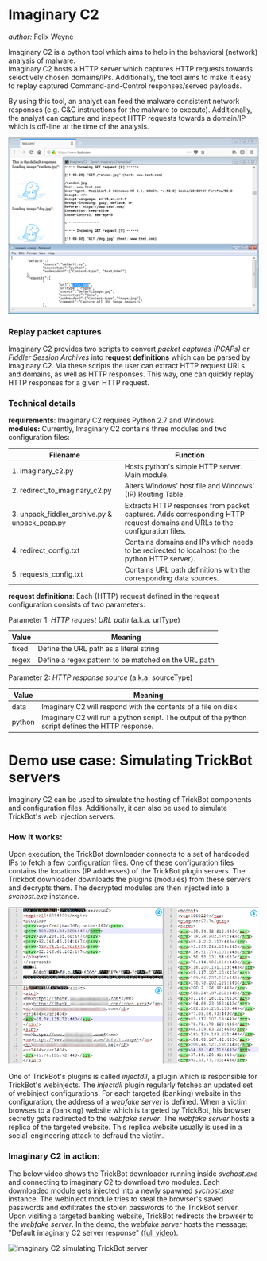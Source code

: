# Imaginary C2  

_author:_ Felix Weyne  

Imaginary C2 is a python tool which aims to help in the behavioral (network) analysis of malware.  
Imaginary C2 hosts a HTTP server which captures HTTP requests towards selectively chosen domains/IPs. Additionally, the tool aims to make it easy to replay captured Command-and-Control responses/served payloads.  

By using this tool, an analyst can feed the malware consistent network responses (e.g. C&C instructions for the malware to execute). Additionally, the analyst can capture and inspect HTTP requests towards a domain/IP which is off-line at the time of the analysis.  

![Imaginary C2](media/imaginary_c2.png?raw=true)

### Replay packet captures  
Imaginary C2 provides two scripts to convert _packet captures (PCAPs)_ or _Fiddler Session Archives_ into __request definitions__ which can be parsed by imaginary C2.
Via these scripts the user can extract HTTP request URLs and domains, as well as HTTP responses. This way, one can quickly replay HTTP responses for a given HTTP request.

### Technical details
__requirements__: Imaginary C2 requires Python 2.7 and Windows.  
__modules:__ Currently, Imaginary C2 contains three modules and two configuration files:

| Filename										 | Function 
| ---------------------------------------------- | ------------------------------------------------------------------------------------------------------
| 1. imaginary_c2.py							 | Hosts python's simple HTTP server. Main module.
| 2. redirect_to_imaginary_c2.py				 | Alters Windows' host file and Windows' (IP) Routing Table.
| 3. unpack_fiddler_archive.py & unpack_pcap.py	 | Extracts HTTP responses from packet captures. Adds corresponding HTTP request domains and URLs to the configuration files.
| 4. redirect_config.txt						 | Contains domains and IPs which needs to be redirected to localhost (to the python HTTP server).
| 5. requests_config.txt						 | Contains URL path definitions with the corresponding data sources.

__request definitions__: Each (HTTP) request defined in the request configuration consists of two parameters:  

Parameter 1: _HTTP request URL path_ (a.k.a. urlType)  

| Value  | Meaning
| -----  | -------
| fixed  | Define the URL path as a literal string
| regex  | Define a regex pattern to be matched on the URL path 

Parameter 2: _HTTP response source_ (a.k.a. sourceType)  

| Value  | Meaning
| -----  | -------
| data   | Imaginary C2 will respond with the contents of a file on disk
| python | Imaginary C2 will run a python script. The output of the python script defines the HTTP response.
  

# Demo use case: Simulating TrickBot servers  

Imaginary C2 can be used to simulate the hosting of TrickBot components and configuration files. Additionally, it can also be used to simulate TrickBot's web injection servers.  

### How it works:  
Upon execution, the TrickBot downloader connects to a set of hardcoded IPs to fetch a few configuration files. One of these configuration files contains the locations (IP addresses) of the TrickBot plugin servers. The Trickbot downloader downloads the plugins (modules) from these servers and decrypts them. The decrypted modules are then injected into a _svchost.exe_ instance.  

![Example decoded TrickBot configuration files](media/trickbot_webinject_configuration.png?raw=true)  

One of TrickBot's plugins is called _injectdll_, a plugin which is responsible for TrickBot's webinjects. The _injectdll_ plugin regularly fetches an updated set of webinject configurations. For each targeted (banking) website in the configuration, the address of a _webfake server_ is defined. When a victim browses to a (banking) website which is targeted by TrickBot, his browser secretly gets redirected to the _webfake server_. The _webfake server_ hosts a replica of the targeted website. This replica website usually is used in a social-engineering attack to defraud the victim.  

### Imaginary C2 in action:  
The below video shows the TrickBot downloader running inside _svchost.exe_ and connecting to imaginary C2 to download two modules. Each downloaded module gets injected into a newly spawned _svchost.exe_ instance. The webinject module tries to steal the browser's saved passwords and exfiltrates the stolen passwords to the TrickBot server. Upon visiting a targeted banking website, TrickBot redirects the browser to the _webfake server_. In the demo, the _webfake server_ hosts the message: "Default imaginary C2 server response" [(full video)](media/imaginary_c2_trickbot_simulation.mp4?raw=true).  

![Imaginary C2 simulating TrickBot server](media/imaginary_c2_trickbot_simulation.gif?raw=true)  

